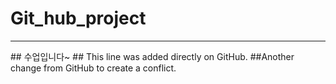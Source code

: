 # Git_hub_project
<hr>
## 수업입니다~
## This line was added directly on GitHub.
##Another change from GitHub to create a conflict.
